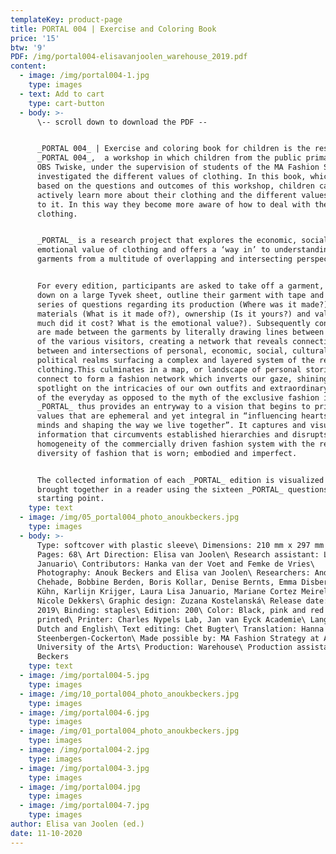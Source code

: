 ```yaml
---
templateKey: product-page
title: PORTAL 004 | Exercise and Coloring Book
price: '15'
btw: '9'
PDF: /img/portal004-elisavanjoolen_warehouse_2019.pdf
content:
  - image: /img/portal004-1.jpg
    type: images
  - text: Add to cart
    type: cart-button
  - body: >-
      \-- scroll down to download the PDF --


      _PORTAL 004_ | Exercise and coloring book for children is the result of
      _PORTAL 004_,  a workshop in which children from the public primary school
      OBS Twiske, under the supervision of students of the MA Fashion Strategy,
      investigated the different values of clothing. In this book, which is
      based on the questions and outcomes of this workshop, children can
      actively learn more about their clothing and the different values attached
      to it. In this way they become more aware of how to deal with the value of
      clothing.


      _PORTAL_ is a research project that explores the economic, social and
      emotional value of clothing and offers a ‘way in’ to understanding
      garments from a multitude of overlapping and intersecting perspectives.


      For every edition, participants are asked to take off a garment, lay it
      down on a large Tyvek sheet, outline their garment with tape and answer a
      series of questions regarding its production (Where was it made?),
      materials (What is it made of?), ownership (Is it yours?) and value (How
      much did it cost? What is the emotional value?). Subsequently connections
      are made between the garments by literally drawing lines between the items
      of the various visitors, creating a network that reveals connections
      between and intersections of personal, economic, social, cultural and
      political realms surfacing a complex and layered system of the reality of
      clothing.This culminates in a map, or landscape of personal stories that
      connect to form a fashion network which inverts our gaze, shining a
      spotlight on the intricacies of our own outfits and extraordinary aspects
      of the everyday as opposed to the myth of the exclusive fashion image.
      _PORTAL_ thus provides an entryway to a vision that begins to prioritise
      values that are ephemeral and yet integral in “influencing hearts and
      minds and shaping the way we live together”. It captures and visualises
      information that circumvents established hierarchies and disrupts the
      homogeneity of the commercially driven fashion system with the refreshing
      diversity of fashion that is worn; embodied and imperfect.


      The collected information of each _PORTAL_ edition is visualized and
      brought together in a reader using the sixteen _PORTAL_ questions as their
      starting point.
    type: text
  - image: /img/05_portal004_photo_anoukbeckers.jpg
    type: images
  - body: >-
      Type: softcover with plastic sleeve\ Dimensions: 210 mm x 297 mm portrait\
      Pages: 68\ Art Direction: Elisa van Joolen\ Research assistant: Laura Lisa
      Januario\ Contributors: Hanka van der Voet and Femke de Vries\
      Photography: Anouk Beckers and Elisa van Joolen\ Researchers: Andrea
      Chehade, Bobbine Berden, Boris Kollar, Denise Bernts, Emma Disbergen, Eva
      Kühn, Karlijn Krijger, Laura Lisa Januario, Mariane Cortez Meirelles,
      Nicole Dekkers\ Graphic design: Zuzana Kostelanská\ Release date: Winter
      2019\ Binding: staples\ Edition: 200\ Color: Black, pink and red – riso
      printed\ Printer: Charles Nypels Lab, Jan van Eyck Academie\ Language:
      Dutch and English\ Text editing: Chet Bugter\ Translation: Hanna
      Steenbergen-Cockerton\ Made possible by: MA Fashion Strategy at ArtEZ
      University of the Arts\ Production: Warehouse\ Production assistant: Anouk
      Beckers
    type: text
  - image: /img/portal004-5.jpg
    type: images
  - image: /img/10_portal004_photo_anoukbeckers.jpg
    type: images
  - image: /img/portal004-6.jpg
    type: images
  - image: /img/01_portal004_photo_anoukbeckers.jpg
    type: images
  - image: /img/portal004-2.jpg
    type: images
  - image: /img/portal004-3.jpg
    type: images
  - image: /img/portal004.jpg
    type: images
  - image: /img/portal004-7.jpg
    type: images
author: Elisa van Joolen (ed.)
date: 11-10-2020
---
```


